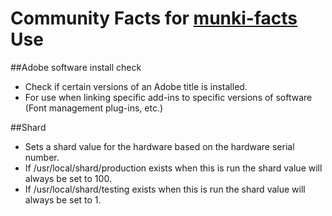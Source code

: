 # Community Facts for [munki-facts](https://github.com/munki/munki-facts) Use

##Adobe software install check
  * Check if certain versions of an Adobe title is installed.  
  * For use when linking specific add-ins to specific versions of software (Font management plug-ins, etc.)
  
##Shard
  * Sets a shard value for the hardware based on the hardware serial number.
  * If /usr/local/shard/production exists when this is run the shard value will always be set to 100.
  * If /usr/local/shard/testing exists when this is run the shard value will always be set to 1.
